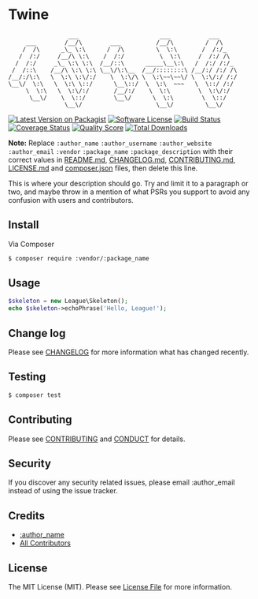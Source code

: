 # Twine

                     ___                       ___           ___     
         ___        /__/\        ___          /__/\         /  /\    
        /  /\      _\_ \:\      /  /\         \  \:\       /  /:/_   
       /  /:/     /__/\ \:\    /  /:/          \  \:\     /  /:/ /\  
      /  /:/     _\_ \:\ \:\  /__/::\      _____\__\:\   /  /:/ /:/_ 
     /  /::\    /__/\ \:\ \:\ \__\/\:\__  /__/::::::::\ /__/:/ /:/ /\
    /__/:/\:\   \  \:\ \:\/:/    \  \:\/\ \  \:\~~\~~\/ \  \:\/:/ /:/
    \__\/  \:\   \  \:\ \::/      \__\::/  \  \:\  ~~~   \  \::/ /:/ 
         \  \:\   \  \:\/:/       /__/:/    \  \:\        \  \:\/:/  
          \__\/    \  \::/        \__\/      \  \:\        \  \::/   
                    \__\/                     \__\/         \__\/    

[![Latest Version on Packagist][ico-version]][link-packagist]
[![Software License][ico-license]](LICENSE.md)
[![Build Status][ico-travis]][link-travis]
[![Coverage Status][ico-scrutinizer]][link-scrutinizer]
[![Quality Score][ico-code-quality]][link-code-quality]
[![Total Downloads][ico-downloads]][link-downloads]

**Note:** Replace ```:author_name``` ```:author_username``` ```:author_website``` ```:author_email``` ```:vendor``` ```:package_name``` ```:package_description``` with their correct values in [README.md](README.md), [CHANGELOG.md](CHANGELOG.md), [CONTRIBUTING.md](CONTRIBUTING.md), [LICENSE.md](LICENSE.md) and [composer.json](composer.json) files, then delete this line.

This is where your description should go. Try and limit it to a paragraph or two, and maybe throw in a mention of what
PSRs you support to avoid any confusion with users and contributors.

## Install

Via Composer

``` bash
$ composer require :vendor/:package_name
```

## Usage

``` php
$skeleton = new League\Skeleton();
echo $skeleton->echoPhrase('Hello, League!');
```

## Change log

Please see [CHANGELOG](CHANGELOG.md) for more information what has changed recently.

## Testing

``` bash
$ composer test
```

## Contributing

Please see [CONTRIBUTING](CONTRIBUTING.md) and [CONDUCT](CONDUCT.md) for details.

## Security

If you discover any security related issues, please email :author_email instead of using the issue tracker.

## Credits

- [:author_name][link-author]
- [All Contributors][link-contributors]

## License

The MIT License (MIT). Please see [License File](LICENSE.md) for more information.

[ico-version]: https://img.shields.io/packagist/v/:vendor/:package_name.svg?style=flat-square
[ico-license]: https://img.shields.io/badge/license-MIT-brightgreen.svg?style=flat-square
[ico-travis]: https://img.shields.io/travis/:vendor/:package_name/master.svg?style=flat-square
[ico-scrutinizer]: https://img.shields.io/scrutinizer/coverage/g/:vendor/:package_name.svg?style=flat-square
[ico-code-quality]: https://img.shields.io/scrutinizer/g/:vendor/:package_name.svg?style=flat-square
[ico-downloads]: https://img.shields.io/packagist/dt/:vendor/:package_name.svg?style=flat-square

[link-packagist]: https://packagist.org/packages/:vendor/:package_name
[link-travis]: https://travis-ci.org/:vendor/:package_name
[link-scrutinizer]: https://scrutinizer-ci.com/g/:vendor/:package_name/code-structure
[link-code-quality]: https://scrutinizer-ci.com/g/:vendor/:package_name
[link-downloads]: https://packagist.org/packages/:vendor/:package_name
[link-author]: https://github.com/:author_username
[link-contributors]: ../../contributors
